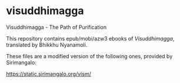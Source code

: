 # visuddhimagga
Visuddhimagga - The Path of Purification

This repository contains epub/mobi/azw3 ebooks of *Visuddhimagga*, translated by Bhikkhu Nyanamoli.

These files are a modified version of the following ones, provided by Sirimangalo:

https://static.sirimangalo.org/vism/

